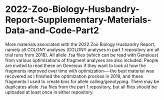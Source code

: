 # 2022-Zoo-Biology-Husbandry-Report-Supplementary-Materials-Data-and-Code-Part2
More materials associated with the 2022 Zoo Biology Husbandry Report, namely all COLONY analyses (COLONY analyses in part 1 repository are all trial runs from 2018). All allele .fsa files (which can be read with Geneious) from various optimizations of fragment analyses are also included. People are invited to read these on Geneious if they want to look at how the fragments improved over time with optimization—-the best material was recovered as I finished the optimization process in 2019, and these fragments I used to create bins for allele calling/genotyping. There may be duplicates allele .fsa files from the part 1 repository, but all files should be uploaded at least once in either repository. 
